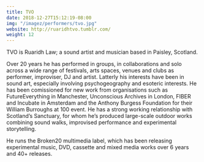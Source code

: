 ```yaml
---
title: TVO
date: 2018-12-27T15:12:19-08:00
img: "/imagez/performers/tvo.jpg"
website: http://ruaridhtvo.tumblr.com/
weight: 12
---
```


TVO is Ruaridh Law; a sound artist and musician based in Paisley, Scotland.

Over 20 years he has performed in groups, in collaborations and solo across a wide range of festivals, arts spaces, venues and clubs as performer, improviser, DJ and artist. Latterly his interests have been in sound art, especially involving psychogeography and esoteric interests. He has been comissioned for new work from organisations such as FutureEverything in Manchester, Unconscious Archives in London, FIBER and Incubate in Amsterdam and the Anthony Burgess Foundation for their William Burroughs at 100 event. He has a strong working relationship with Scotland’s Sanctuary, for whom he’s produced large-scale outdoor works combining sound walks, improvised performance and experimental storytelling.

He runs the Broken20 multimedia label, which has been releasing experimental music, DVD, cassette and mixed media works over 6 years and 40+ releases.
